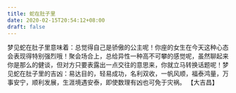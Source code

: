 ```yaml
---
title: 蛇在肚子里
date: 2020-02-15T20:54:12+08:00
draft: false
---
```


梦见蛇在肚子里意味着：总觉得自己是骄傲的公主呢！你座的女生在今天这种心态会表现得特别强烈哦！聚会场合上，总给异性一种高不可攀的感觉呢，虽然聊起来你是那么的健谈，但对方只要表露出一点交往的意思来，你就立马转换话题呢！梦见蛇在肚子里的吉凶：易达目的，轻易成功，名利双收，一帆风顺，福泰鸿量，万事安宁，顺利发展，生涯境遇安泰，即使数理有凶也可免于灾祸。
【大吉昌】